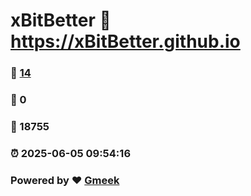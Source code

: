 # xBitBetter :link: https://xBitBetter.github.io 
### :page_facing_up: [14](https://xBitBetter.github.io/tag.html) 
### :speech_balloon: 0 
### :hibiscus: 18755 
### :alarm_clock: 2025-06-05 09:54:16 
### Powered by :heart: [Gmeek](https://github.com/Meekdai/Gmeek)
